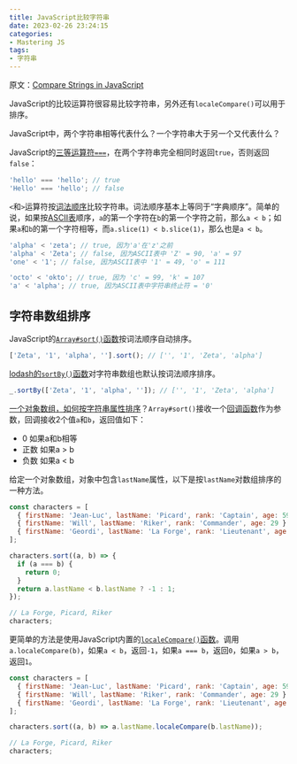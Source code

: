 ```yaml
---
title: JavaScript比较字符串
date: 2023-02-26 23:24:15
categories:
- Mastering JS
tags:
- 字符串
---
```


原文：[Compare Strings in JavaScript](https://masteringjs.io/tutorials/fundamentals/compare-strings)

JavaScript的比较运算符很容易比较字符串，另外还有`localeCompare()`可以用于排序。

<!-- more -->

JavaScript中，两个字符串相等代表什么？一个字符串大于另一个又代表什么？

JavaScript的[三等运算符`===`](https://masteringjs.io/tutorials/fundamentals/equals)，在两个字符串完全相同时返回`true`，否则返回`false`：

```javascript
'hello' === 'hello'; // true
'Hello' === 'hello'; // false
```

`<`和`>`运算符按[词法顺序](https://en.wikipedia.org/wiki/Lexicographical_order)比较字符串。词法顺序基本上等同于“字典顺序”。简单的说，如果按[ASCII表](https://en.wikipedia.org/wiki/ASCII)顺序，`a`的第一个字符在`b`的第一个字符之前，那么`a < b`；如果`a`和`b`的第一个字符相等，而`a.slice(1) < b.slice(1)`，那么也是`a < b`。

```javascript
'alpha' < 'zeta'; // true, 因为'a'在'z'之前
'alpha' < 'Zeta'; // false, 因为ASCII表中 'Z' = 90, 'a' = 97
'one' < '1'; // false, 因为ASCII表中 '1' = 49, 'o' = 111

'octo' < 'okto'; // true, 因为 'c' = 99, 'k' = 107
'a' < 'alpha'; // true, 因为ASCII表中字符串终止符 = '0'
```

## 字符串数组排序

JavaScript的[`Array#sort()`函数](https://developer.mozilla.org/en-US/docs/Web/JavaScript/Reference/Global_Objects/Array/sort)按词法顺序自动排序。

```javascript
['Zeta', '1', 'alpha', ''].sort(); // ['', '1', 'Zeta', 'alpha']
```

[lodash的`sortBy()`函数](https://masteringjs.io/tutorials/lodash/sortby)对字符串数组也默认按词法顺序排序。

```javascript
_.sortBy(['Zeta', '1', 'alpha', '']); // ['', '1', 'Zeta', 'alpha']
```

[一个对象数组，如何按字符串属性排序](https://masteringjs.io/tutorials/fundamentals/sort-array-of-objects)？`Array#sort()`接收一个[回调函数](https://masteringjs.io/tutorials/fundamentals/callbacks)作为参数，回调接收2个值`a`和`b`，返回值如下：

* 0 如果a和b相等
* 正数 如果a > b
* 负数 如果a < b

给定一个对象数组，对象中包含`lastName`属性，以下是按`lastName`对数组排序的一种方法。

```javascript
const characters = [
  { firstName: 'Jean-Luc', lastName: 'Picard', rank: 'Captain', age: 59 },
  { firstName: 'Will', lastName: 'Riker', rank: 'Commander', age: 29 },
  { firstName: 'Geordi', lastName: 'La Forge', rank: 'Lieutenant', age: 29 }
];

characters.sort((a, b) => {
  if (a === b) {
    return 0;
  }
  return a.lastName < b.lastName ? -1 : 1;
});

// La Forge, Picard, Riker
characters;
```

更简单的方法是使用JavaScript内置的[`localeCompare()`函数](https://www.w3schools.com/jsref/jsref_localecompare.asp)。调用`a.localeCompare(b)`，如果`a < b`，返回`-1`，如果`a === b`，返回`0`，如果`a > b`，返回`1`。

```javascript
const characters = [
  { firstName: 'Jean-Luc', lastName: 'Picard', rank: 'Captain', age: 59 },
  { firstName: 'Will', lastName: 'Riker', rank: 'Commander', age: 29 },
  { firstName: 'Geordi', lastName: 'La Forge', rank: 'Lieutenant', age: 29 }
];

characters.sort((a, b) => a.lastName.localeCompare(b.lastName));

// La Forge, Picard, Riker
characters;
```
